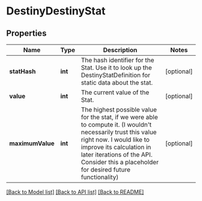 # DestinyDestinyStat

## Properties
Name | Type | Description | Notes
------------ | ------------- | ------------- | -------------
**statHash** | **int** | The hash identifier for the Stat. Use it to look up the DestinyStatDefinition for static data about the stat. | [optional] 
**value** | **int** | The current value of the Stat. | [optional] 
**maximumValue** | **int** | The highest possible value for the stat, if we were able to compute it. (I wouldn&#39;t necessarily trust this value right now. I would like to improve its calculation in later iterations of the API. Consider this a placeholder for desired future functionality) | [optional] 

[[Back to Model list]](../README.md#documentation-for-models) [[Back to API list]](../README.md#documentation-for-api-endpoints) [[Back to README]](../README.md)


